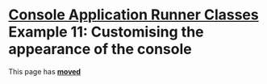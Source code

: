# [Console Application Runner Classes](../../ConsoleApp.md) Example 11: Customising the appearance of the console

This page has [**moved**](https://lib-docs.delphidabbler.com/ConsoleApp/3/Examples/Example11)